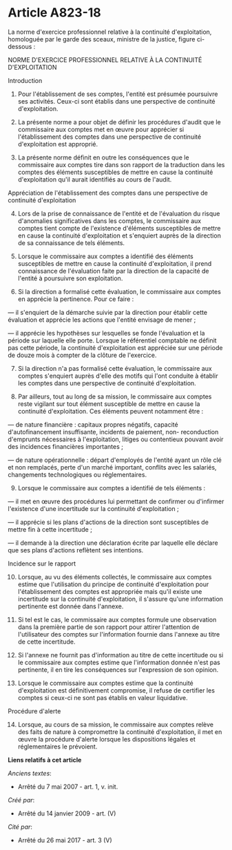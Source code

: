 # Article A823-18

La norme d'exercice professionnel relative à la continuité d'exploitation, homologuée par le garde des sceaux, ministre de la
justice, figure ci-dessous :

NORME D'EXERCICE PROFESSIONNEL RELATIVE À LA CONTINUITÉ D'EXPLOITATION

Introduction

1. Pour l'établissement de ses comptes, l'entité est présumée poursuivre ses activités. Ceux-ci sont établis dans une
perspective de continuité d'exploitation.

2. La présente norme a pour objet de définir les procédures d'audit que le commissaire aux comptes met en œuvre pour
apprécier si l'établissement des comptes dans une perspective de continuité d'exploitation est approprié.

3. La présente norme définit en outre les conséquences que le commissaire aux comptes tire dans son rapport de la traduction
dans les comptes des éléments susceptibles de mettre en cause la continuité d'exploitation qu'il aurait identifiés au cours
de l'audit.

Appréciation de l'établissement des comptes dans une perspective de continuité d'exploitation

4. Lors de la prise de connaissance de l'entité et de l'évaluation du risque d'anomalies significatives dans les comptes, le
commissaire aux comptes tient compte de l'existence d'éléments susceptibles de mettre en cause la continuité d'exploitation
et s'enquiert auprès de la direction de sa connaissance de tels éléments.

5. Lorsque le commissaire aux comptes a identifié des éléments susceptibles de mettre en cause la continuité d'exploitation,
il prend connaissance de l'évaluation faite par la direction de la capacité de l'entité à poursuivre son exploitation.

6. Si la direction a formalisé cette évaluation, le commissaire aux comptes en apprécie la pertinence. Pour ce faire :

― il s'enquiert de la démarche suivie par la direction pour établir cette évaluation et apprécie les actions que l'entité
envisage de mener ;

― il apprécie les hypothèses sur lesquelles se fonde l'évaluation et la période sur laquelle elle porte. Lorsque le
référentiel comptable ne définit pas cette période, la continuité d'exploitation est appréciée sur une période de douze mois
à compter de la clôture de l'exercice.

7. Si la direction n'a pas formalisé cette évaluation, le commissaire aux comptes s'enquiert auprès d'elle des motifs qui
l'ont conduite à établir les comptes dans une perspective de continuité d'exploitation.

8. Par ailleurs, tout au long de sa mission, le commissaire aux comptes reste vigilant sur tout élément susceptible de mettre
en cause la continuité d'exploitation. Ces éléments peuvent notamment être :

― de nature financière : capitaux propres négatifs, capacité d'autofinancement insuffisante, incidents de paiement, non-
reconduction d'emprunts nécessaires à l'exploitation, litiges ou contentieux pouvant avoir des incidences financières
importantes ;

― de nature opérationnelle : départ d'employés de l'entité ayant un rôle clé et non remplacés, perte d'un marché important,
conflits avec les salariés, changements technologiques ou réglementaires.

9. Lorsque le commissaire aux comptes a identifié de tels éléments :

― il met en œuvre des procédures lui permettant de confirmer ou d'infirmer l'existence d'une incertitude sur la continuité
d'exploitation ;

― il apprécie si les plans d'actions de la direction sont susceptibles de mettre fin à cette incertitude ;

― il demande à la direction une déclaration écrite par laquelle elle déclare que ses plans d'actions reflètent ses
intentions.

Incidence sur le rapport

10. Lorsque, au vu des éléments collectés, le commissaire aux comptes estime que l'utilisation du principe de continuité
d'exploitation pour l'établissement des comptes est appropriée mais qu'il existe une incertitude sur la continuité
d'exploitation, il s'assure qu'une information pertinente est donnée dans l'annexe.

11. Si tel est le cas, le commissaire aux comptes formule une observation dans la première partie de son rapport pour attirer
l'attention de l'utilisateur des comptes sur l'information fournie dans l'annexe au titre de cette incertitude.

12. Si l'annexe ne fournit pas d'information au titre de cette incertitude ou si le commissaire aux comptes estime que
l'information donnée n'est pas pertinente, il en tire les conséquences sur l'expression de son opinion.

13. Lorsque le commissaire aux comptes estime que la continuité d'exploitation est définitivement compromise, il refuse de
certifier les comptes si ceux-ci ne sont pas établis en valeur liquidative.

Procédure d'alerte

14. Lorsque, au cours de sa mission, le commissaire aux comptes relève des faits de nature à compromettre la continuité
d'exploitation, il met en œuvre la procédure d'alerte lorsque les dispositions légales et réglementaires le prévoient.

**Liens relatifs à cet article**

_Anciens textes_:

  - Arrêté du 7 mai 2007 - art. 1, v. init.

_Créé par_:

  - Arrêté du 14 janvier 2009 - art. (V)

_Cité par_:

  - Arrêté du 26 mai 2017 - art. 3 (V)

